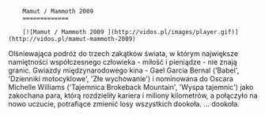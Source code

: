 
        Mamut / Mammoth 2009 
        =============
        
        [![Mamut / Mammoth 2009 ](http://vidos.pl/images/player.gif)](http://vidos.pl/mamut-mammoth-2009)
        
        
 Olśniewająca podróż do trzech zakątków świata, w którym największe namiętności współczesnego człowieka - miłość i pieniądze - nie znają granic. Gwiazdy międzynarodowego kina - Gael Garcia Bernal ('Babel', 'Dzienniki motocyklowe', 'Złe wychowanie') i nominowana do Oscara Michelle Williams ('Tajemnica Brokeback Mountain', 'Wyspa tajemnic') jako zakochana para, którą rozdzieliły kariera i miliony kilometrów, a połączyło na nowo uczucie, potrafiące zmienić losy wszystkich dookoła.  ... dookoła.
    